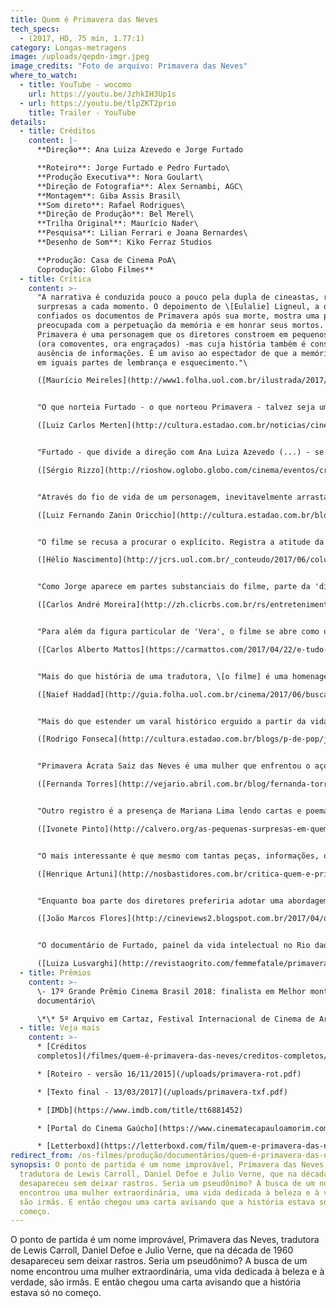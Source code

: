 ```yaml
---
title: Quem é Primavera das Neves
tech_specs:
  - (2017, HD, 75 min, 1.77:1)
category: Longas-metragens
image: /uploads/qepdn-imgr.jpeg
image_credits: "Foto de arquivo: Primavera das Neves"
where_to_watch:
  - title: YouTube - wocomo
    url: https://youtu.be/JzhkIH3Up1s
  - url: https://youtu.be/tlpZKT2prio
    title: Trailer - YouTube
details:
  - title: Créditos
    content: |-
      **Direção**: Ana Luiza Azevedo e Jorge Furtado

      **Roteiro**: Jorge Furtado e Pedro Furtado\
      **Produção Executiva**: Nora Goulart\
      **Direção de Fotografia**: Alex Sernambi, AGC\
      **Montagem**: Giba Assis Brasil\
      **Som direto**: Rafael Rodrigues\
      **Direção de Produção**: Bel Merel\
      **Trilha Original**: Maurício Nader\
      **Pesquisa**: Lilian Ferrari e Joana Bernardes\
      **Desenho de Som**: Kiko Ferraz Studios

      **Produção: Casa de Cinema PoA\
      Coprodução: Globo Filmes**
  - title: Crítica
    content: >-
      "A narrativa é conduzida pouco a pouco pela dupla de cineastas, revelando
      surpresas a cada momento. O depoimento de \[Eulalie] Ligneul, a quem foram
      confiados os documentos de Primavera após sua morte, mostra uma personagem
      preocupada com a perpetuação da memória e em honrar seus mortos. (...)
      Primavera é uma personagem que os diretores constroem em pequenos detalhes
      (ora comoventes, ora engraçados) -mas cuja história também é construída na
      ausência de informações. É um aviso ao espectador de que a memória é feita
      em iguais partes de lembrança e esquecimento."\

      ([Maurício Meireles](http://www1.folha.uol.com.br/ilustrada/2017/04/1877945-documentario-expressa-horror-e-encanto-do-seculo-20.shtml), Folha de S Paulo, 24/04/2017)


      "O que norteia Furtado - o que norteou Primavera - talvez seja uma frase de Sara/Glauce Rocha para Paulo Martins/Jardel Filho em Terra em Transe: (...) 'A política e a poesia são demais para uma só pessoa.' Primavera das Neves escolheu a poesia e a vantagem de trabalhar com o audiovisual, para Furtado, é que, no macro e no micro, na TV e no cinema, ele toca, por momentos, essa aspiração difícil, mas não impossível - a poesia e a política. Seu projeto, digno de Vianninha, talvez seja rasgar o coração do público com essas vidas tão distintas, mas que valem a pena. Todas. No caso de Primavera, ele produziu memória."\

      ([Luiz Carlos Merten](http://cultura.estadao.com.br/noticias/cinema,jorge-furtado-descobre-uma-vida-riquissima-em-quem-e-primavera-das-neves,70001841820), Estadão 15/06/2017)


      "Furtado - que divide a direção com Ana Luiza Azevedo (...) - se expõe no filme, com a ajuda e a cumplicidade da atriz Mariana Lima. Longe de ser mero exercício de egocentrismo, a transparência é plenamente justificada. Eduardo Coutinho dizia que um documentário consiste em um filme sobre uma equipe de filmagem que procura se aproximar de algo, e não em um filme sobre algo. Pois QUEM É PRIMAVERA DAS NEVES estrutura-se como um filme em torno da curiosidade e da busca de Furtado por informações sobre a personagem-título."\

      ([Sérgio Rizzo](http://rioshow.oglobo.globo.com/cinema/eventos/criticas-profissionais/quem-e-primavera-das-neves-18358.aspx), O Globo 14/06/2017)


      "Através do fio de vida de um personagem, inevitavelmente arrastam-se as contingências históricas da sua trajetória. Nesta, temos a curiosa mescla de uma vida inteligente, levada na delicadeza da literatura, da música, da amizade, da escrita poética, mas também enfrentando contingências políticas de ditaduras em dois países, exílios, mudanças bruscas e inesperadas de direção. A forma como o material é captado expressa a inteligência, a capacidade dos diretores em ir ao essencial. A maneira como é montada dá ao filme o tom de um thriller gentil envolvente. Não deixe de ver."\

      ([Luiz Fernando Zanin Oricchio](http://cultura.estadao.com.br/blogs/luiz-zanin/quem-e-primavera-das-neves/), Estadão, 24/04/2017)


      "O filme se recusa a procurar o explícito. Registra a atitude da amiga que se nega a entrar em detalhes sobre a decisão da personagem em não voltar para Portugal. A citação de La strada pode ser um indício, mas nada fica claro em tal terreno. Não é uma lacuna, e sim uma ênfase na complexidade. E, ao mesmo tempo, também, um apelo à imaginação do espectador. O mais interessante de tudo é a reconstituição da vida de uma mulher através dos sinais deixados pelo trabalho e por sua atuação como ser humano."\

      ([Hélio Nascimento](http://jcrs.uol.com.br/_conteudo/2017/06/colunas/cinema/568726-uma-vida.html), Jornal do Comércio, 23/06/2017)


      "Como Jorge aparece em partes substanciais do filme, parte da 'divisão de trabalho' entre ele e Ana Luiza foi que ela o dirigiria em cena. Jorge ouve os depoimentos sobre Primavera e depois reconstrói seus passos, no Brasil e em Portugal. Mais do que um filme sobre poesia e tradução, o que também é, Primavera das Neves é um filme que parte de um preceito caro a muitas das boas biografias, a de que os entrecruzamentos de algumas vidas são boa matéria-prima para reconstituir a história de um período."\

      ([Carlos André Moreira](http://zh.clicrbs.com.br/rs/entretenimento/cinema/noticia/2017/06/jorge-furtado-recupera-a-historia-da-tradutora-primavera-das-neves-em-documentario-9816296.html), Zero Hora, 14/06/2017)


      "Para além da figura particular de 'Vera', o filme se abre como uma doce reflexão sobre a tradução, as línguas, o exílio e a nacionalidade. Nada é exposto como tese, mas embutido naturalmente no ato de evocar uma vida através das suas entrelinhas. Nisso Furtado e Ana Luiza confirmam uma inteligência - e também um humor - já bem conhecidos de seus trabalhos anteriores. Os tantos encontros afetuosos que se dão em torno de Primavera das Neves fazem desse filme uma joia irretocável."\

      ([Carlos Alberto Mattos](https://carmattos.com/2017/04/22/e-tudo-verdade-quem-e-primavera-das-neves/), blog, 22/04/2017)


      "Mais do que história de uma tradutora, \[o filme] é uma homenagem à língua portuguesa. São as leituras de Mariana \[Lima] que nos conduzem a uma antiga questão da literatura: até que ponto a beleza de um texto depende do talento do tradutor? A dúvida não é exposta assim, explícita. Não se trata de um filme de tese. Pelo contrário. Como nos melhores trabalhos de Furtado, (...) QUEM É PRIMAVERA DAS NEVES dá aparência de ligeireza a uma trama de camadas diversas. Na obra dele, um cineasta da palavra, em geral mais afeito aos diálogos que às imagens, a leveza definitivamente não se confunde com a banalidade."\

      ([Naief Haddad](http://guia.folha.uol.com.br/cinema/2017/06/busca-por-tradutora-de-alice-no-pais-das-maravilhas-guia-documentario-leve.shtml), Folha de São Paulo, 16/06/2017)


      "Mais do que estender um varal histórico erguido a partir da vida de uma poeta e artesã da tradução que viveu entre o Brasil e um Portugal salazarista, vivendo de palavras, Furtado abre, com o cinzel de Ana Luiza e a leitura recitativa de Mariana, um debate sobre a dimensão estética da tradução não como ponte entre línguas, mas como um saber. Talvez seja o mais rico documentário sobre a prática literária desde José & Pilar (2010), de Miguel Gonçalves Mendes."\

      ([Rodrigo Fonseca](http://cultura.estadao.com.br/blogs/p-de-pop/jorge-furtado-cai-no-real-da-literatura-e-se-firma-como-um-mestre-dos-docs/), Estadão, 25/06/2017)


      "Primavera Ácrata Saiz das Neves é uma mulher que enfrentou o açoite e os insultos do mundo, a afronta do opressor, o desdém do orgulhoso, as pontadas do amor humilhado, as delongas da lei, a prepotência do mando e o achincalhe do século XX. (...) Teria permanecido anônima, não fosse a obstinação de arqueólogo de Furtado e Azevedo, que, intrigados com o nome da tradutora de Alice no País das Maravilhas, desencavaram sua preciosa história."\

      ([Fernanda Torres](http://vejario.abril.com.br/blog/fernanda-torres/discreta-primavera/), Veja Rio, 17/07/2017)


      "Outro registro é a presença de Mariana Lima lendo cartas e poemas de Primavera, trechos de traduções e por vezes conversando com Furtado. O tom delicado e perspicaz da leitura, aliado à fisionomia semelhante com a "biografada" provocam uma espécie de imersão íntima do espectador no filme. Um ponto a mais."\

      ([Ivonete Pinto](http://calvero.org/as-pequenas-surpresas-em-quem-e-primavera-das-neves/), Blog Calvero, 01/05/2017)


      "O mais interessante é que mesmo com tantas peças, informações, os poemas a relação com a arte em geral, juntas, conseguem estabelecer uma relação próxima pela sensibilidade, mas também cria algo de impenetrável. Parafraseando Roberto Carlos, sabemos de sua vida e do seu passado, de um tempo perdido e recuperado... mas quem é Primavera das Neves?"\

      ([Henrique Artuni](http://nosbastidores.com.br/critica-quem-e-primavera-das-neves/), blog Bastidores, 24/04/2017)


      "Enquanto boa parte dos diretores preferiria adotar uma abordagem didática e cronológica da vida de Primavera, Furtado e Azevedo tomam a coerente decisão de enxergá-la através das lentes (muitas vezes embaçadas) dos óculos daqueles que a conheceram em vida, construindo uma figura que é simultaneamente concreta e mítica, humana e romantizada."\

      ([João Marcos Flores](http://cineviews2.blogspot.com.br/2017/04/quem-e-primavera-das-neves.html), blog Cineviews, 24/04/2017)


      "O documentário de Furtado, painel da vida intelectual no Rio daquele período, que vai se revelando por meio da história singular de Primavera, não teria a mesma emoção sem a delicadeza e a generosidade da amiga Eulalie, que nunca a esqueceu. E sendo assim, o filme de Furtado não nos oferece apenas um perfil de uma mulher que viveu intensamente o seu tempo, sem se esquivar de atitudes e comportamentos considerados avançados para a época, mas também o da importância da amizade entre duas mulheres que possuíam uma enorme afinidade intelectual."\

      ([Luiza Lusvarghi](http://revistaogrito.com/femmefatale/primavera-eulalie-e-furtado-cronica-de-afetos-e-literatura/), Blog Femme Fatale, 15/06/2017)
  - title: Prêmios
    content: >-
      \- 17º Grande Prêmio Cinema Brasil 2018: finalista em Melhor montagem de
      documentário\

      \*\* 5º Arquivo em Cartaz, Festival Internacional de Cinema de Arquivo, Rio de Janeiro, 2019: Melhor longa-metragem, Melhor pesquisa..
  - title: Veja mais
    content: >-
      * [Créditos
      completos](/filmes/quem-é-primavera-das-neves/creditos-completos/)

      * [Roteiro - versão 16/11/2015](/uploads/primavera-rot.pdf)

      * [Texto final - 13/03/2017](/uploads/primavera-txf.pdf)

      * [I﻿MDb](https://www.imdb.com/title/tt6881452)

      * [P﻿ortal do Cinema Gaúcho](https://www.cinematecapauloamorim.com.br/portaldocinemagaucho/1109/quem-e-primavera-das-neves)

      * [L﻿etterboxd](https://letterboxd.com/film/quem-e-primavera-das-neves/)
redirect_from: /os-filmes/produção/documentários/quem-é-primavera-das-neves.html
synopsis: O ponto de partida é um nome improvável, Primavera das Neves,
  tradutora de Lewis Carroll, Daniel Defoe e Julio Verne, que na década de 1960
  desapareceu sem deixar rastros. Seria um pseudônimo? A busca de um nome
  encontrou uma mulher extraordinária, uma vida dedicada à beleza e à verdade,
  são irmãs. E então chegou uma carta avisando que a história estava só no
  começo.
---
```

O ponto de partida é um nome improvável, Primavera das Neves, tradutora de Lewis Carroll, Daniel Defoe e Julio Verne, que na década de 1960 desapareceu sem deixar rastros. Seria um pseudônimo? A busca de um nome encontrou uma mulher extraordinária, uma vida dedicada à beleza e à verdade, são irmãs. E então chegou uma carta avisando que a história estava só no começo.
